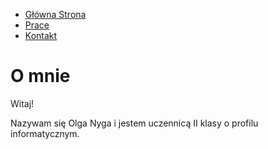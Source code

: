 <!doctype html>
<html lang="pl">
    <head>
        <title>Strona główna</title>
		<meta charset="utf-8"/>
        <meta name="keywords" content="Olga, Nyga"/>
  <meta name="description" content="Portfolio"/>
  <meta name="author" content="Olga Nyga"/>
  <meta name="viewport" content="width=device-width"/>
  <link rel="alternate icon" href="favicon.png" sizes="32x32" type="image/png">
        <style>
            body {
                background-image:  url('backgroung.jpg')
                    }
        </style>
    </head>
    <body>
        <div id='cssmenu'>
            <ul>
                <li class="active"><a href="index.html"><span>Główna Strona</span></a></li>
                <li><a href="html/prace.html"><span>Prace</span></a></li>
                <li><a href="html/kontakt.html"><span>Kontakt</span></a></li>
            </ul>
        </div>
        <h1>O mnie</h1>
        <p class="about">Witaj!</p>
        <p class="about">Nazywam się Olga Nyga i jestem uczennicą II klasy o profilu informatycznym.</p> 
    </body>
</html>
